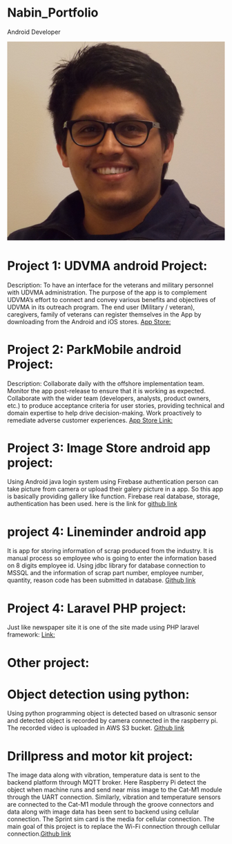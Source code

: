 # Nabin_Portfolio
Android Developer

![](/nabin_g.JPG)

# Project 1: UDVMA android Project:
Description: To have an interface for the veterans and military personnel with UDVMA administration. The purpose of the app is to complement UDVMA’s effort to connect and convey various benefits and objectives of UDVMA in its outreach program. The end user (Military / veteran), caregivers, family of veterans can register themselves in the App by downloading from the Android and iOS stores.
[App Store:](https://play.google.com/store/apps/details?id=com.udvma.utah)

# Project 2: ParkMobile android Project:
Description: Collaborate daily with the offshore implementation team. Monitor the app post-release to ensure that it is working as expected. Collaborate with the wider team (developers, analysts, product owners, etc.) to produce acceptance criteria for user stories, providing technical and domain expertise to help drive decision-making. Work proactively to remediate adverse customer experiences.
[App Store Link:](https://play.google.com/store/apps/details?id=net.sharewire.parkmobilev2)

# Project 3: Image Store android app project:
Using Android java login system using Firebase authentication person can take picture from camera or upload their galery picture in a app. So this app is basically providing gallery like function. Firebase real database, storage, authentication has been used.
here is the link for [github link](https://github.com/nabin-g/imageStoreApp)

# project 4: Lineminder android app
It is app for storing information of scrap produced from the industry. It is manual process so employee who is going to enter the information based on 8 digits employee id. Using jdbc library for database connection to MSSQL and the information of scrap part number, employee number, quantity, reason code has been submitted in database. 
[Github link]()

# Project 4: Laravel PHP project:
Just like newspaper site it is one of the site made using PHP laravel framework:
[Link:](https://worldpedia.info/)

# Other project:
  # Object detection using python:
   Using python programming object is detected based on ultrasonic sensor and detected object is recorded by camera connected in the raspberry pi. The recorded video is uploaded    in AWS S3 bucket. 
   [Github link](https://github.com/nabin-g/objectdetection)

 # Drillpress and motor kit project: 
  The image data along with vibration, temperature data is sent to the backend platform through MQTT broker. Here Raspberry Pi detect the object when machine runs and send near   miss image to the Cat-M1 module through the UART connection. Similarly, vibration and temperature sensors are connected to the Cat-M1 module through the groove connectors and   data along with image data has been sent to backend using cellular connection. The Sprint sim card is the media for cellular connection. The main goal of this project is to     replace the Wi-Fi connection through cellular connection.[Github link](https://github.com/nabin-g/drillpress)
